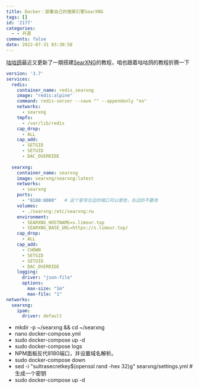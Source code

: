 ```yaml
---
title: Docker：部署自己的搜索引擎SearXNG
tags: []
id: '2177'
categories:
  - - 开源
comments: false
date: 2022-07-31 03:30:58
---
```


[咕咕鸽](https://blog.laoda.de/s/about)最近又更新了一期搭建[SearXNG](https://blog.laoda.de/archives/docker-compose-install-searxng)的教程，咱也跟着咕咕鸽的教程折腾一下

```yml
version: '3.7'
services:
  redis:
    container_name: redis_searxng
    image: "redis:alpine"
    command: redis-server --save "" --appendonly "no"
    networks:
      - searxng
    tmpfs:
      - /var/lib/redis
    cap_drop:
      - ALL
    cap_add:
      - SETGID
      - SETUID
      - DAC_OVERRIDE
 
  searxng:
    container_name: searxng
    image: searxng/searxng:latest
    networks:
      - searxng
    ports:
      - "8180:8080"   # 这个冒号左边的端口可以更改，右边的不要改
    volumes:
      - ./searxng:/etc/searxng:rw
    environment:
      - SEARXNG_HOSTNAME=s.limour.top
      - SEARXNG_BASE_URL=https://s.limour.top/
    cap_drop:
      - ALL
    cap_add:
      - CHOWN
      - SETGID
      - SETUID
      - DAC_OVERRIDE
    logging:
      driver: "json-file"
      options:
        max-size: "1m"
        max-file: "1"
networks:
  searxng:
    ipam:
      driver: default
```

*   mkdir -p ~/searxng && cd ~/searxng
*   nano docker-compose.yml
*   sudo docker-compose up -d
*   sudo docker-compose logs
*   NPM面板反代8180端口，并设置域名解析。
*   sudo docker-compose down
*   sed -i "sultrasecretkey$(openssl rand -hex 32)g" searxng/settings.yml # 生成一个密钥
*   sudo docker-compose up -d